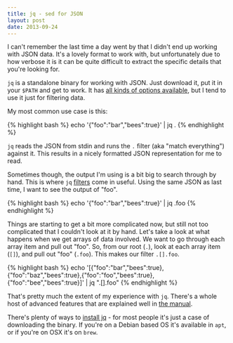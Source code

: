 ```yaml
---
title: jq - sed for JSON
layout: post
date: 2013-09-24
---
```


I can't remember the last time a day went by that I didn't end up working with JSON data. It's a lovely 
format to work with, but unfortunately due to how verbose it is it can be quite difficult to extract the
specific details that you're looking for.

`jq` is a standalone binary for working with JSON. Just download it, put it in your `$PATH` and get to
work. It has [all kinds of options available](http://stedolan.github.io/jq/manual/#Invokingjq), but I
tend to use it just for filtering data.

My most common use case is this:

{% highlight bash %}
  echo '{"foo":"bar","bees":true}' | jq .
{% endhighlight %}

`jq` reads the JSON from stdin and runs the `.` filter (aka "match everything") against it. This results
in a nicely formatted JSON representation for me to read.

Sometimes though, the output I'm using is a bit big to search through by hand. This is where `jq` [filters](http://stedolan.github.io/jq/manual/#Basicfilters) come in useful. Using the same JSON as last time, I want to see the output of "foo".

{% highlight bash %}
  echo '{"foo":"bar","bees":true}' | jq .foo
{% endhighlight %}

Things are starting to get a bit more complicated now, but still not too complicated that I couldn't look at it by hand. Let's take a look at what happens when we get arrays of data involved. We want to go through each array item and pull out "foo". So, from our root (`.`), look at each array item (`[]`), and pull out "foo" (`.foo`). This makes our filter `.[].foo`.

{% highlight bash %}
  echo '[{"foo":"bar","bees":true},{"foo":"baz","bees":true},{"foo":"foo","bees":true},{"foo":"bee","bees":true}]' | jq ".[].foo"
{% endhighlight %}

That's pretty much the extent of my experience with `jq`. There's a whole host of advanced features that are explained well in [the manual](http://stedolan.github.io/jq/manual/).

There's plenty of ways to [install jq](http://stedolan.github.io/jq/download/) - for most people it's just a case of downloading the binary. If you're on a Debian based OS it's available in `apt`, or if you're on OSX it's on `brew`.
